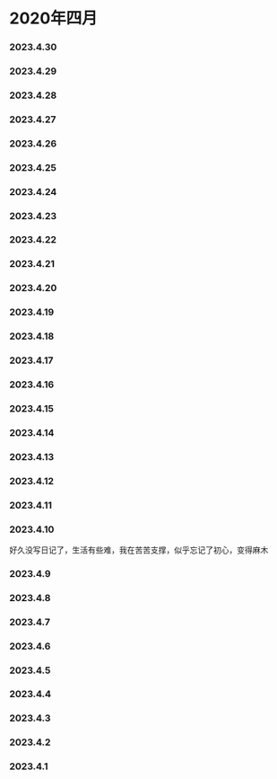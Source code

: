 # 2020年四月


### 2023.4.30
 
### 2023.4.29

### 2023.4.28
 
### 2023.4.27
### 2023.4.26 
### 2023.4.25 
### 2023.4.24 

### 2023.4.23 

### 2023.4.22 

### 2023.4.21
 
### 2023.4.20 

### 2023.4.19 
### 2023.4.18
### 2023.4.17 
### 2023.4.16
### 2023.4.15

### 2023.4.14

### 2023.4.13

### 2023.4.12
### 2023.4.11
### 2023.4.10
好久没写日记了，生活有些难，我在苦苦支撑，似乎忘记了初心，变得麻木
### 2023.4.9
### 2023.4.8

### 2023.4.7

### 2023.4.6

### 2023.4.5

### 2023.4.4

### 2023.4.3

### 2023.4.2

### 2023.4.1

